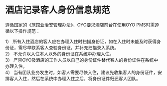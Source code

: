 # 酒店记录客人身份信息规范

 遵循国家的《旅馆业治安管理办法》，OYO要求酒店前台在使用OYO PMS时需遵循以下操作规范：  
  
1） 所有入住酒店的客人应在办理入住时扫描身份证，如在入住时未能及时获得身份证，需尽早联系客人查验身份证，并补充扫描录入系统。  
2） 不允许以入住本人以外的身份证在系统中办理入住。  
3） 严禁OYO及酒店的工作人员以自己的身份证件替代客人的身份证件在系统中办理入住。  
4） 当有团队业务发生时，如客人需要尽快入住，建议先收集客人的身份证件，安排客人入住，然后在系统中办理入住之后，将身份证件归还客人团队。

